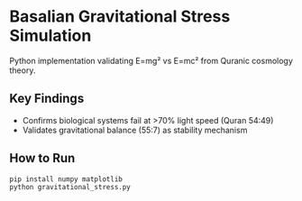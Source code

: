 # Basalian Gravitational Stress Simulation
Python implementation validating E=mg² vs E=mc² from Quranic cosmology theory.

## Key Findings
- Confirms biological systems fail at >70% light speed (Quran 54:49)
- Validates gravitational balance (55:7) as stability mechanism

## How to Run
```bash
pip install numpy matplotlib
python gravitational_stress.py
